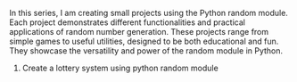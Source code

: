 In this series, I am creating small projects using the Python random module. Each project demonstrates different functionalities and practical applications of random number generation. These projects range from simple games to useful utilities, designed to be both educational and fun. They showcase the versatility and power of the random module in Python.
1. Create a lottery system using python random module
